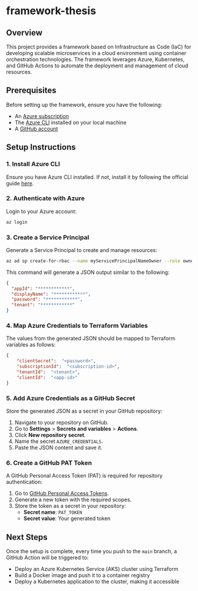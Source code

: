 # framework-thesis

## Overview
This project provides a framework based on Infrastructure as Code (IaC) for developing scalable microservices in a cloud environment using container orchestration technologies. The framework leverages Azure, Kubernetes, and GitHub Actions to automate the deployment and management of cloud resources.

## Prerequisites
Before setting up the framework, ensure you have the following:
- An [Azure subscription](https://azure.microsoft.com/en-us/free/)
- The [Azure CLI](https://learn.microsoft.com/en-us/cli/azure/install-azure-cli) installed on your local machine
- A [GitHub account](https://github.com/)

## Setup Instructions
### 1. Install Azure CLI
Ensure you have Azure CLI installed. If not, install it by following the official guide [here](https://learn.microsoft.com/en-us/cli/azure/install-azure-cli).

### 2. Authenticate with Azure
Login to your Azure account:
```sh
az login
```

### 3. Create a Service Principal
Generate a Service Principal to create and manage resources:
```sh
az ad sp create-for-rbac --name myServicePrincipalNameOwner --role owner --scopes /subscriptions/<subscription-id>
```
This command will generate a JSON output similar to the following:
```json
{
  "appId": "************",
  "displayName": "************",
  "password": "************",
  "tenant": "************"
}
```

### 4. Map Azure Credentials to Terraform Variables
The values from the generated JSON should be mapped to Terraform variables as follows:
```json
{
    "clientSecret":  "<password>",
    "subscriptionId":  "<subscription-id>",
    "tenantId":  "<tenant>",
    "clientId":  "<app-id>"
}
```

### 5. Add Azure Credentials as a GitHub Secret
Store the generated JSON as a secret in your GitHub repository:
1. Navigate to your repository on GitHub.
2. Go to **Settings** > **Secrets and variables** > **Actions**.
3. Click **New repository secret**.
4. Name the secret `AZURE_CREDENTIALS`.
5. Paste the JSON content and save it.

### 6. Create a GitHub PAT Token
A GitHub Personal Access Token (PAT) is required for repository authentication:
1. Go to [GitHub Personal Access Tokens](https://github.com/settings/tokens).
2. Generate a new token with the required scopes.
3. Store the token as a secret in your repository:
   - **Secret name**: `PAT_TOKEN`
   - **Secret value**: Your generated token

## Next Steps
Once the setup is complete, every time you push to the `main` branch, a GitHub Action will be triggered to:
- Deploy an Azure Kubernetes Service (AKS) cluster using Terraform
- Build a Docker image and push it to a container registry
- Deploy a Kubernetes application to the cluster, making it accessible
